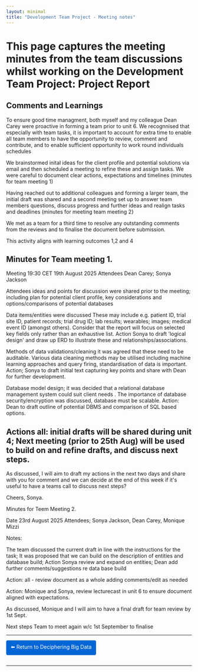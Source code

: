 ```yaml
---
layout: minimal
title: "Development Team Project - Meeting notes"
---
```



# This page captures the meeting minutes from the team discussions whilst working on the Development Team Project: Project Report


## Comments and Learnings

To ensure good time managment, both myself and my colleague Dean Carey were proactive in forming a team prior to unit 6.  We recognnised  that especially with team tasks, it is important to account for extra time to enable all team members to have the opportunity to review, comment and contribute, and to enable sufficient opportunity to work round individuals schedules

We brainstormed inital ideas for the client profile and potential solutions via email and  then scheduled a meeting to refine these and assign tasks.  We were careful to document clear actions, expectations and timelines (minutes for team meeting 1)

Having reached out to additional colleagues and forming a larger team, the initial draft was shared and a second meeting set up to answer team members questions, discuss progress and further ideas and realign tasks and deadlines (minutes for meeting team meeting 2}

We met as a team for a third time to resolve any outstanding comments from the reviews and to finalise the document before submission.

This activity aligns with learning outcomes 1,2 and  4



Minutes for Team meeting 1.
------
Meeting 19:30 CET 19th August 2025
Attendees Dean Carey; Sonya Jackson

Attendees ideas and points for discussion were shared prior to the meeting; including plan for potential client profile, key considerations and options/comparisons of potential databases

Data items/entities were discussed  These may include e.g. patient ID, trial site ID, patient records; trial drug ID; lab results; wearables; images; medical event ID (amongst others).  Consider that the report will focus on selected key fields only rather than an exhaustive list. Action Sonya to draft 'logical design' and draw up ERD to illustrate these and relationships/associations.  

Methods of data validations/cleaning  it was agreed that these need to be auditable.  Various data cleaning methods may be utilised including machine learning approaches and query firing, standardisation of data is important. Action; Sonya to draft initial text capturing key points and share with Dean for further development.

Database model design; it was decided that  a relational database management system could suit client needs .  The importance of database security/encryption was discussed, database must be scalable.  Action: Dean to draft outline of potential DBMS and comparison of SQL based options.


Actions all: initial drafts will be shared during unit 4; 
Next meeting (prior to 25th Aug) will be used to build on and refine drafts, and discuss next steps.  
------

As discussed, I will aim to draft my actions in the next two days and share with you for comment and we can decide at the end of this week if it's useful to have a teams call to discuss next steps?

Cheers, 
Sonya.  


Minutes for Teem Meeting 2.

Date 23rd August 2025
Attendees; Sonya Jackson, Dean Carey, Monique Mizzi

Notes:

The team discussed the current draft in line with the instructions for the task; It was proposed that we can build on the description of entities and database build; Action Sonya review and expand on entities; Dean add further comments/suggestions re data base build

Action: all - review document as a whole adding comments/edit as needed 

Action: Monique and Sonya, review lecturecast in unit 6 to ensure document aligned with expectations.   

As discussed, Monique and I will aim to have a final draft for team review by 1st Sept.

Next steps
Team to meet again w/c 1st September to finalise

<hr>

<a href="https://sjackson-ds25.github.io/DecipheringBigData/Landing%20page.html" style="display:inline-block; padding:8px 12px; background-color:#0366d6; color:white; text-decoration:none; border-radius:4px; margin-bottom:1em;">⬅️ Return to Deciphering Big Data</a>

<hr>

